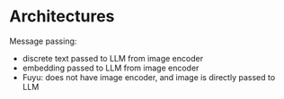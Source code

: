 # Architectures
Message passing:
- discrete text passed to LLM from image encoder
- embedding passed to LLM from image encoder
- Fuyu: does not have image encoder, and image is directly passed to LLM
